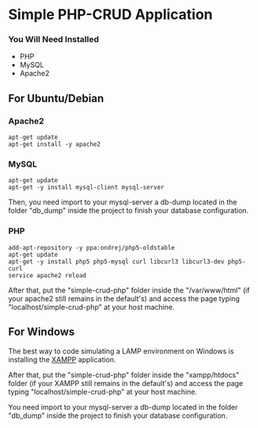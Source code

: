 # Simple PHP-CRUD Application

### You Will Need Installed

* PHP
* MySQL
* Apache2

## For Ubuntu/Debian

### Apache2
    apt-get update
    apt-get install -y apache2
### MySQL
    apt-get update
    apt-get -y install mysql-client mysql-server
Then, you need import to your mysql-server a db-dump located in the folder "db_dump" inside the project to finish your database configuration.
### PHP
    add-apt-repository -y ppa:ondrej/php5-oldstable
    apt-get update
    apt-get -y install php5 php5-mysql curl libcurl3 libcurl3-dev php5-curl
    service apache2 reload

After that, put the "simple-crud-php" folder inside the "/var/www/html" (if your apache2 still remains in the default's) and access the page typing "localhost/simple-crud-php" at your host machine.

## For Windows

The best way to code simulating a LAMP environment on Windows is installing the [XAMPP](https://www.apachefriends.org/pt_br/index.html)
application.

After that, put the "simple-crud-php" folder inside the "xampp/htdocs" folder (if your XAMPP still remains in the default's) and access the page typing "localhost/simple-crud-php" at your host machine.

You need import to your mysql-server a db-dump located in the folder "db_dump" inside the project to finish your database configuration.
